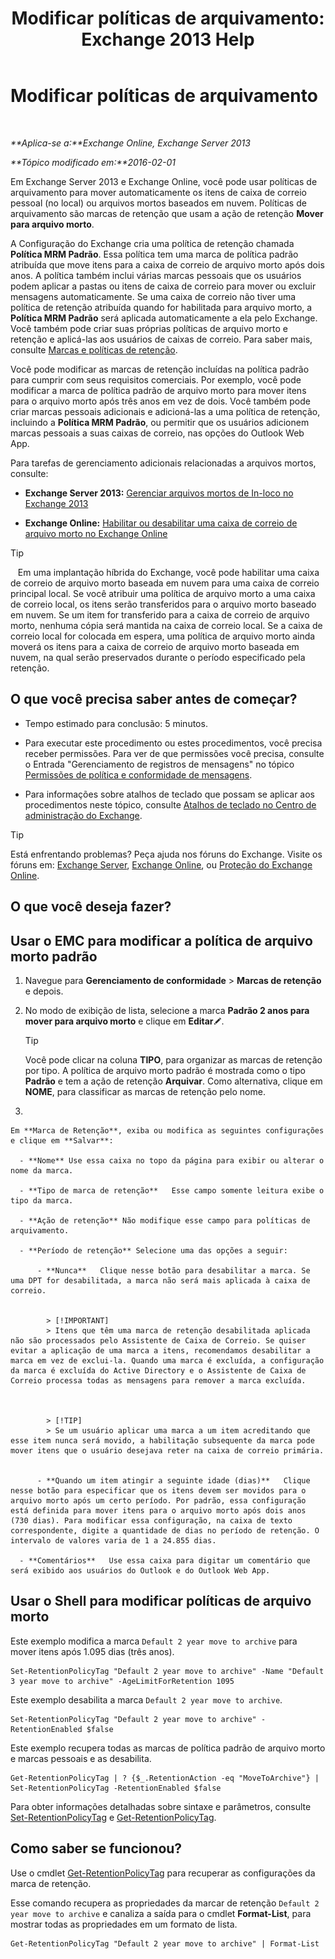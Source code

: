 ﻿---
title: 'Modificar políticas de arquivamento: Exchange 2013 Help'
TOCTitle: Modificar políticas de arquivamento
ms:assetid: 1e3002c2-801a-43ea-ae00-52ab34d76b9c
ms:mtpsurl: https://technet.microsoft.com/pt-br/library/Hh529919(v=EXCHG.150)
ms:contentKeyID: 50485086
ms.date: 05/22/2018
mtps_version: v=EXCHG.150
ms.translationtype: MT
---

# Modificar políticas de arquivamento

 

_**Aplica-se a:**Exchange Online, Exchange Server 2013_

_**Tópico modificado em:**2016-02-01_

Em Exchange Server 2013 e Exchange Online, você pode usar políticas de arquivamento para mover automaticamente os itens de caixa de correio pessoal (no local) ou arquivos mortos baseados em nuvem. Políticas de arquivamento são marcas de retenção que usam a ação de retenção **Mover para arquivo morto**.

A Configuração do Exchange cria uma política de retenção chamada **Política MRM Padrão**. Essa política tem uma marca de política padrão atribuída que move itens para a caixa de correio de arquivo morto após dois anos. A política também inclui várias marcas pessoais que os usuários podem aplicar a pastas ou itens de caixa de correio para mover ou excluir mensagens automaticamente. Se uma caixa de correio não tiver uma política de retenção atribuída quando for habilitada para arquivo morto, a **Política MRM Padrão** será aplicada automaticamente a ela pelo Exchange. Você também pode criar suas próprias políticas de arquivo morto e retenção e aplicá-las aos usuários de caixas de correio. Para saber mais, consulte [Marcas e políticas de retenção](retention-tags-and-retention-policies-exchange-2013-help.md).

Você pode modificar as marcas de retenção incluídas na política padrão para cumprir com seus requisitos comerciais. Por exemplo, você pode modificar a marca de política padrão de arquivo morto para mover itens para o arquivo morto após três anos em vez de dois. Você também pode criar marcas pessoais adicionais e adicioná-las a uma política de retenção, incluindo a **Política MRM Padrão**, ou permitir que os usuários adicionem marcas pessoais a suas caixas de correio, nas opções do Outlook Web App.

Para tarefas de gerenciamento adicionais relacionadas a arquivos mortos, consulte:

  - **Exchange Server 2013:** [Gerenciar arquivos mortos de In-loco no Exchange 2013](manage-in-place-archives-in-exchange-2013-exchange-2013-help.md)

  - **Exchange Online:** [Habilitar ou desabilitar uma caixa de correio de arquivo morto no Exchange Online](https://technet.microsoft.com/pt-br/library/jj984357\(v=exchg.150\))


> [!TIP]
> &nbsp;&nbsp;&nbsp;Em uma implantação híbrida do Exchange, você pode habilitar uma caixa de correio de arquivo morto baseada em nuvem para uma caixa de correio principal local. Se você atribuir uma política de arquivo morto a uma caixa de correio local, os itens serão transferidos para o arquivo morto baseado em nuvem. Se um item for transferido para a caixa de correio de arquivo morto, nenhuma cópia será mantida na caixa de correio local. Se a caixa de correio local for colocada em espera, uma política de arquivo morto ainda moverá os itens para a caixa de correio de arquivo morto baseada em nuvem, na qual serão preservados durante o período especificado pela retenção.



## O que você precisa saber antes de começar?

  - Tempo estimado para conclusão: 5 minutos.

  - Para executar este procedimento ou estes procedimentos, você precisa receber permissões. Para ver de que permissões você precisa, consulte o Entrada "Gerenciamento de registros de mensagens" no tópico [Permissões de política e conformidade de mensagens](messaging-policy-and-compliance-permissions-exchange-2013-help.md).

  - Para informações sobre atalhos de teclado que possam se aplicar aos procedimentos neste tópico, consulte [Atalhos de teclado no Centro de administração do Exchange](keyboard-shortcuts-in-the-exchange-admin-center-exchange-online-protection-help.md).


> [!TIP]
> Está enfrentando problemas? Peça ajuda nos fóruns do Exchange. Visite os fóruns em: <A href="https://go.microsoft.com/fwlink/p/?linkid=60612">Exchange Server</A>, <A href="https://go.microsoft.com/fwlink/p/?linkid=267542">Exchange Online</A>, ou <A href="https://go.microsoft.com/fwlink/p/?linkid=285351">Proteção do Exchange Online</A>.



## O que você deseja fazer?

## Usar o EMC para modificar a política de arquivo morto padrão

1.  Navegue para **Gerenciamento de conformidade** \> **Marcas de retenção** e depois.

2.  No modo de exibição de lista, selecione a marca **Padrão 2 anos para mover para arquivo morto** e clique em **Editar**![Ícone de edição](images/JJ218640.6f53ccb2-1f13-4c02-bea0-30690e6ea71d(EXCHG.150).gif "Ícone de edição").
    

    > [!TIP]
    > Você pode clicar na coluna <STRONG>TIPO</STRONG>, para organizar as marcas de retenção por tipo. A política de arquivo morto padrão é mostrada como o tipo <STRONG>Padrão</STRONG> e tem a ação de retenção <STRONG>Arquivar</STRONG>. Como alternativa, clique em <STRONG>NOME</STRONG>, para classificar as marcas de retenção pelo nome.



3.  
    
    Em **Marca de Retenção**, exiba ou modifica as seguintes configurações e clique em **Salvar**:
    
      - **Nome** Use essa caixa no topo da página para exibir ou alterar o nome da marca.
    
      - **Tipo de marca de retenção**   Esse campo somente leitura exibe o tipo da marca.
    
      - **Ação de retenção** Não modifique esse campo para políticas de arquivamento.
    
      - **Período de retenção** Selecione uma das opções a seguir:
        
          - **Nunca**   Clique nesse botão para desabilitar a marca. Se uma DPT for desabilitada, a marca não será mais aplicada à caixa de correio.
            

            > [!IMPORTANT]
            > Itens que têm uma marca de retenção desabilitada aplicada não são processados pelo Assistente de Caixa de Correio. Se quiser evitar a aplicação de uma marca a itens, recomendamos desabilitar a marca em vez de exclui-la. Quando uma marca é excluída, a configuração da marca é excluída do Active Directory e o Assistente de Caixa de Correio processa todas as mensagens para remover a marca excluída.

            

            > [!TIP]
            > Se um usuário aplicar uma marca a um item acreditando que esse item nunca será movido, a habilitação subsequente da marca pode mover itens que o usuário desejava reter na caixa de correio primária.

        
          - **Quando um item atingir a seguinte idade (dias)**   Clique nesse botão para especificar que os itens devem ser movidos para o arquivo morto após um certo período. Por padrão, essa configuração está definida para mover itens para o arquivo morto após dois anos (730 dias). Para modificar essa configuração, na caixa de texto correspondente, digite a quantidade de dias no período de retenção. O intervalo de valores varia de 1 a 24.855 dias.
    
      - **Comentários**   Use essa caixa para digitar um comentário que será exibido aos usuários do Outlook e do Outlook Web App.

## Usar o Shell para modificar políticas de arquivo morto

Este exemplo modifica a marca `Default 2 year move to archive` para mover itens após 1.095 dias (três anos).

    Set-RetentionPolicyTag "Default 2 year move to archive" -Name "Default 3 year move to archive" -AgeLimitForRetention 1095

Este exemplo desabilita a marca `Default 2 year move to archive`.

    Set-RetentionPolicyTag "Default 2 year move to archive" -RetentionEnabled $false

Este exemplo recupera todas as marcas de política padrão de arquivo morto e marcas pessoais e as desabilita.

    Get-RetentionPolicyTag | ? {$_.RetentionAction -eq "MoveToArchive"} | Set-RetentionPolicyTag -RetentionEnabled $false

Para obter informações detalhadas sobre sintaxe e parâmetros, consulte [Set-RetentionPolicyTag](https://technet.microsoft.com/pt-br/library/dd298042\(v=exchg.150\)) e [Get-RetentionPolicyTag](https://technet.microsoft.com/pt-br/library/dd298009\(v=exchg.150\)).

## Como saber se funcionou?

Use o cmdlet [Get-RetentionPolicyTag](https://technet.microsoft.com/pt-br/library/dd298009\(v=exchg.150\)) para recuperar as configurações da marca de retenção.

Esse comando recupera as propriedades da marcar de retenção `Default 2 year move to archive` e canaliza a saída para o cmdlet **Format-List**, para mostrar todas as propriedades em um formato de lista.

    Get-RetentionPolicyTag "Default 2 year move to archive" | Format-List

